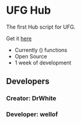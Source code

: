 # UFG Hub

The first Hub script for UFG.

Get it [here]()

 - Currently () functions
 - Open Source
 - 1 week of development

## Developers
### Creator: DrWhite
### Developer: wellof
